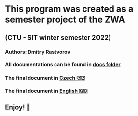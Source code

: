 # This program was created as a semester project of the ZWA

## (CTU - SIT winter semester 2022)

### Authors: Dmitry Rastvorov

### All documentations can be found in [docs folder](https://github.com/UnknownPug/iCoruses/tree/main/public)

### The final document in [Czech 🇨🇿](https://github.com/UnknownPug/iCoruses/blob/main/public/doc/iCourses%20-%20Dokumentace.pdf)
### The final document in [English 🇬🇧](https://github.com/UnknownPug/iCoruses/blob/main/public/doc/iCourses%20-%20Dokumentace%20(en).pdf)

## Enjoy! 🤠
